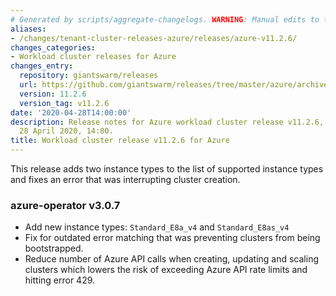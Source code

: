 ```yaml
---
# Generated by scripts/aggregate-changelogs. WARNING: Manual edits to this files will be overwritten.
aliases:
- /changes/tenant-cluster-releases-azure/releases/azure-v11.2.6/
changes_categories:
- Workload cluster releases for Azure
changes_entry:
  repository: giantswarm/releases
  url: https://github.com/giantswarm/releases/tree/master/azure/archived/v11.2.6
  version: 11.2.6
  version_tag: v11.2.6
date: '2020-04-28T14:00:00'
description: Release notes for Azure workload cluster release v11.2.6, published on
  28 April 2020, 14:00.
title: Workload cluster release v11.2.6 for Azure
---
```


This release adds two instance types to the list of supported instance types and fixes an error that was interrupting cluster creation.

### azure-operator v3.0.7
- Add new instance types: ```Standard_E8a_v4``` and ```Standard_E8as_v4```
- Fix for outdated error matching that was preventing clusters from being bootstrapped.
- Reduce number of Azure API calls when creating, updating and scaling clusters which lowers the risk of exceeding Azure API rate limits and hitting error 429.
